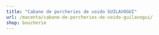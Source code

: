 ```yaml
---
title: "Cabane de porcheries de voido GUILAVOGUI"
url: /macenta/cabane-de-porcheries-de-voido-guilavogui/
shop: boucherie
---
```

